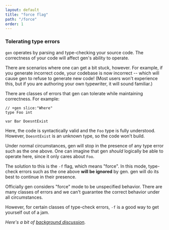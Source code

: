 ```yaml
---
layout: default
title: "force flag"
path: "/force"
order: 1
---
```


### Tolerating type errors

`gen` operates by parsing and type-checking your source code. The correctness of your code will affect gen's ability to operate.

There are scenarios where one can get a bit stuck, however. For example, if you generate incorrect code, your codebase is now incorrect -- which will cause gen to refuse to generate new code! (Most users won't experience this, but if you are authoring your own typewriter, it will sound familiar.)

There are classes of errors that gen can tolerate while maintaining correctness. For example:

	// +gen slice:"Where"
	type Foo int

	var Bar DoesntExist

Here, the code is syntactically valid and the `Foo` type is fully understood. However, `DoesntExist` is an unknown type, so the code won't build.

Under normal circumstances, gen will stop in the presence of any type error such as the one above. One can imagine that gen *should* logically be able to operate here, since it only cares about `Foo`.

The solution to this is the `-f` flag, which means "force". In this mode, type-check errors such as the one above **will be ignored** by gen. gen will do its best to continue in their presence.

Officially gen considers "force" mode to be unspecified behavior. There are many classes of errors and we can't guarantee the correct behavior under all circumstances.

However, for certain classes of type-check errors, `-f` is a good way to get yourself out of a jam.

*Here's a bit of [background discussion](https://github.com/clipperhouse/gen/issues/77).*
